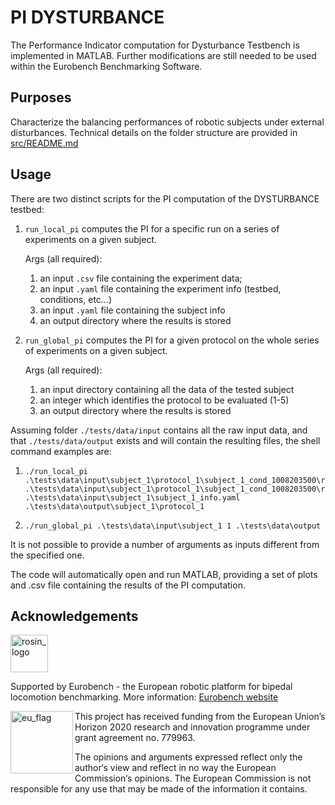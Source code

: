 # PI DYSTURBANCE

The Performance Indicator computation for Dysturbance Testbench is implemented in MATLAB.
Further modifications are still needed to be used within the Eurobench Benchmarking Software.

## Purposes

Characterize the balancing performances of robotic subjects under external disturbances.
Technical details on the folder structure are provided in [src/README.md](src/README.md)

## Usage

There are two distinct scripts for the PI computation of the DYSTURBANCE testbed:

1. `run_local_pi` computes the PI for a specific run on a series of experiments on a given subject.

   Args (all required):
   1. an input `.csv` file containing the experiment data;
   2. an input `.yaml` file containing the experiment info (testbed, conditions, etc...)
   3. an input `.yaml` file containing the subject info
   4. an output directory where the results is stored

2. `run_global_pi` computes the PI for a given protocol on the whole series of experiments on a given subject.

   Args (all required):
    1. an input directory containing all the data of the tested subject
    2. an integer which identifies the protocol to be evaluated (1-5)
    3. an output directory where the results is stored

Assuming folder `./tests/data/input` contains all the raw input data, and that `./tests/data/output` exists and will contain the resulting files, the shell command examples are:

1. ```console
   ./run_local_pi .\tests\data\input\subject_1\protocol_1\subject_1_cond_1008203500\raw_data_input\subject_1_cond_1008203500_run_0_platformData.csv .\tests\data\input\subject_1\protocol_1\subject_1_cond_1008203500\raw_data_input\subject_1_cond_1008203500_testbed.yaml .\tests\data\input\subject_1\subject_1_info.yaml .\tests\data\output\subject_1\protocol_1
   ```

2. ```console
   ./run_global_pi .\tests\data\input\subject_1 1 .\tests\data\output
   ```

It is not possible to provide a number of arguments as inputs different from the specified one.

The code will automatically open and run MATLAB, providing a set of plots and .csv file containing the results of the PI computation.

## Acknowledgements

<a href="http://eurobench2020.eu">
  <img src="http://eurobench2020.eu/wp-content/uploads/2018/06/cropped-logoweb.png"
       alt="rosin_logo" height="60" >
</a>

Supported by Eurobench - the European robotic platform for bipedal locomotion benchmarking.
More information: [Eurobench website][eurobench_website]

<img src="http://eurobench2020.eu/wp-content/uploads/2018/02/euflag.png"
     alt="eu_flag" width="100" align="left" >

This project has received funding from the European Union’s Horizon 2020
research and innovation programme under grant agreement no. 779963.

The opinions and arguments expressed reflect only the author‘s view and
reflect in no way the European Commission‘s opinions.
The European Commission is not responsible for any use that may be made
of the information it contains.

[eurobench_logo]: http://eurobench2020.eu/wp-content/uploads/2018/06/cropped-logoweb.png
[eurobench_website]: http://eurobench2020.eu "Go to website"
